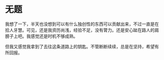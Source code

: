 # 无题

我想了一下，半天也没想到可以有什么独创性的东西可以贡献出来，不过一直是在拾人牙慧。可见，还是我资历尚浅，经验不足，没有膂力。还是安心跐在路人的肩膀子上吧。我感觉还是时机不够成熟。

但我又感觉我拿到了去往这条道路上的钥匙。不管断断续续，总是在坚持，希望有所回报。
